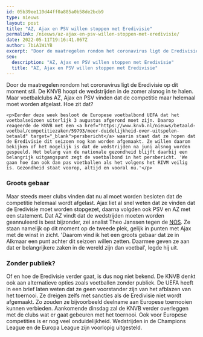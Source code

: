 ```yaml
---
id: 05b39ee110d44ff0a885a0b58de2bcb9
type: nieuws
layout: post
title: "AZ, Ajax en PSV willen stoppen met Eredivisie"
permalink: /nieuws/az-ajax-en-psv-willen-stoppen-met-eredivisie/
date: 2022-05-11T19:16:41.067Z
author: 7biA1WiYB
excerpt: "Door de maatregelen rondom het coronavirus ligt de Eredivisie op dit moment stil. De KNVB hoopt de wedstrijden in de zomer alsnog in te halen. Maar voetbalclubs AZ, Ajax en PSV vinden dat de competitie maar helemaal moet worden afgelast. Hoe zit dat?  "
seo:
  description: "AZ, Ajax en PSV willen stoppen met Eredivisie"
  title: "AZ, Ajax en PSV willen stoppen met Eredivisie"
---
```

Door de maatregelen rondom het coronavirus ligt de Eredivisie op dit moment stil. De KNVB hoopt de wedstrijden in de zomer alsnog in te halen. Maar voetbalclubs AZ, Ajax en PSV vinden dat de competitie maar helemaal moet worden afgelast. Hoe zit dat?  

    <p>Eerder deze week besloot de Europese voetbalbond UEFA dat het voetbalseizoen uiterlijk 3 augustus afgerond moet zijn. Daarop reageerde de KNVB met een <a href="https://www.knvb.nl/nieuws/betaald-voetbal/competitiezaken/59793/meer-duidelijkheid-over-uitspelen-betaald" target="_blank">persbericht</a> waarin staat dat ze hopen dat de Eredivisie dit seizoen nog kan worden afgemaakt. Ze willen daarom bekijken of het mogelijk is dat de wedstrijden na juni alsnog worden gespeeld. Het belang van de nationale gezondheid blijft daarbij een belangrijk uitgangspunt zegt de voetbalbond in het persbericht. 'We gaan hoe dan ook dan pas voetballen als het volgens het RIVM veilig is. Gezondheid staat voorop, altijd en vooral nu.'</p>
<h3>Groots gebaar</h3>
<p>Maar steeds meer clubs vinden dat nu al moet worden besloten dat de competitie helemaal wordt afgelast. Ajax liet al snel weten dat ze vinden dat de Eredivisie moet worden stopgezet, daarna volgden ook PSV en AZ met een statement. Dat AZ vindt dat de wedstrijden moeten worden geannuleerd is best bijzonder, zei analist Theo Janssen tegen de <a href="https://nos.nl/artikel/2329227-geen-kampioen-gooi-prijzengeld-op-een-hoop-en-verdeel-alles-eerlijk.html" target="_blank">NOS</a>. Ze staan namelijk op dit moment op de tweede plek, gelijk in punten met Ajax met de winst in zicht. 'Daarom vind ik het een groots gebaar dat ze in Alkmaar een punt achter dit seizoen willen zetten. Daarmee geven ze aan dat er belangrijkere zaken in de wereld zijn dan voetbal', legde hij uit.</p>
<h3>Zonder publiek?</h3>
<p>Of en hoe de Eredivisie verder gaat, is dus nog niet bekend. De KNVB denkt ook aan alternatieve opties zoals voetballen zonder publiek. De UEFA heeft in een brief laten weten dat ze geen voorstander zijn van het afblazen van het toernooi. Ze dreigen zelfs met sancties als de Eredivisie niet wordt afgemaakt. Zo zouden ze bijvoorbeeld deelname aan Europese toernooien kunnen verbieden. Aankomende dinsdag zal de KNVB verder overleggen met de clubs wat er gaat gebeuren met het toernooi. Ook voor Europese competities is er nog veel onduidelijkheid. Wedstrijden in de Champions League en de Europa League zijn voorlopig uitgesteld. </p>
<p> </p>  
